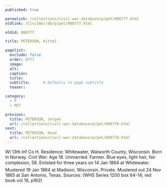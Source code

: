 ```yaml
---
published: true

permalink: /collections/civil-war-database/p/pet/008777.html
oldlink: /CivilWar/db/p/pet/008777.html

oldid: 008777

title: PETERSON, Kittel

pagelist:
  exclude: false
  order: 8777
  image: 
  alt:
  caption:
  title:
  subtitle:      # Defaults to page subtitle
  teaser:

category: 
  - P 
  - PET

previous:
  title: PETERSON, Jorgen
  url: /collections/civil-war-database/p/pet/008776.html  
next:
  title: PETERSON, Knud
  url: /collections/civil-war-database/p/pet/008778.html   
---
```

WI 13th Inf Co H. Residence: Whitewater, Walworth County, Wisconsin. Born in Norway. Civil War: Age 18. Unmarried. Farmer. Blue eyes, light hair, fair complexion, 5&#146;8&#148;. Enlisted for three years on 14 Jan 1864 at Whitewater. Mustered 19 Jan 1864 at Madison, Wisconsin. Private. Mustered out 24 Nov 1865 at San Antonio, Texas. Sources: (WHS Series 1200 box 64-14; red book vol 18, p162)
